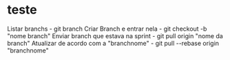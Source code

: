 # teste

Listar branchs - git branch
Criar Branch e entrar nela - git checkout -b "nome branch"
Enviar branch que estava na sprint - git pull origin "nome da branch"
Atualizar de acordo com a "branchnome" - git pull --rebase origin "branchnome"